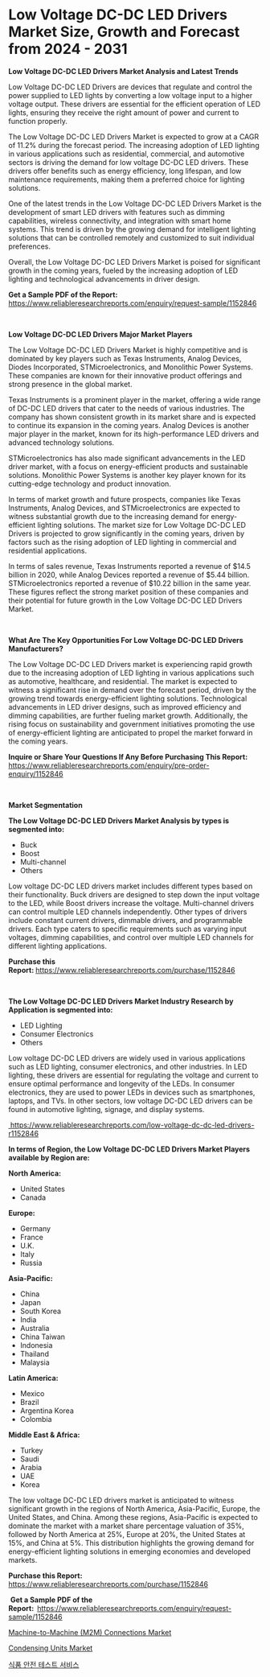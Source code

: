 <p><h1>Low Voltage DC-DC LED Drivers Market Size, Growth and Forecast from 2024 - 2031</h1></p><p><strong>Low Voltage DC-DC LED Drivers Market Analysis and Latest Trends</strong></p>
<p><p>Low Voltage DC-DC LED Drivers are devices that regulate and control the power supplied to LED lights by converting a low voltage input to a higher voltage output. These drivers are essential for the efficient operation of LED lights, ensuring they receive the right amount of power and current to function properly.</p><p>The Low Voltage DC-DC LED Drivers Market is expected to grow at a CAGR of 11.2% during the forecast period. The increasing adoption of LED lighting in various applications such as residential, commercial, and automotive sectors is driving the demand for low voltage DC-DC LED drivers. These drivers offer benefits such as energy efficiency, long lifespan, and low maintenance requirements, making them a preferred choice for lighting solutions.</p><p>One of the latest trends in the Low Voltage DC-DC LED Drivers Market is the development of smart LED drivers with features such as dimming capabilities, wireless connectivity, and integration with smart home systems. This trend is driven by the growing demand for intelligent lighting solutions that can be controlled remotely and customized to suit individual preferences.</p><p>Overall, the Low Voltage DC-DC LED Drivers Market is poised for significant growth in the coming years, fueled by the increasing adoption of LED lighting and technological advancements in driver design.</p></p>
<p><strong>Get a Sample PDF of the Report:&nbsp;</strong> <a href="https://www.reliableresearchreports.com/enquiry/request-sample/1152846">https://www.reliableresearchreports.com/enquiry/request-sample/1152846</a></p>
<p>&nbsp;</p>
<p><strong>Low Voltage DC-DC LED Drivers Major Market Players</strong></p>
<p><p>The Low Voltage DC-DC LED Drivers Market is highly competitive and is dominated by key players such as Texas Instruments, Analog Devices, Diodes Incorporated, STMicroelectronics, and Monolithic Power Systems. These companies are known for their innovative product offerings and strong presence in the global market.</p><p>Texas Instruments is a prominent player in the market, offering a wide range of DC-DC LED drivers that cater to the needs of various industries. The company has shown consistent growth in its market share and is expected to continue its expansion in the coming years. Analog Devices is another major player in the market, known for its high-performance LED drivers and advanced technology solutions.</p><p>STMicroelectronics has also made significant advancements in the LED driver market, with a focus on energy-efficient products and sustainable solutions. Monolithic Power Systems is another key player known for its cutting-edge technology and product innovation.</p><p>In terms of market growth and future prospects, companies like Texas Instruments, Analog Devices, and STMicroelectronics are expected to witness substantial growth due to the increasing demand for energy-efficient lighting solutions. The market size for Low Voltage DC-DC LED Drivers is projected to grow significantly in the coming years, driven by factors such as the rising adoption of LED lighting in commercial and residential applications.</p><p>In terms of sales revenue, Texas Instruments reported a revenue of $14.5 billion in 2020, while Analog Devices reported a revenue of $5.44 billion. STMicroelectronics reported a revenue of $10.22 billion in the same year. These figures reflect the strong market position of these companies and their potential for future growth in the Low Voltage DC-DC LED Drivers Market.</p></p>
<p>&nbsp;</p>
<p><strong>What Are The Key Opportunities For Low Voltage DC-DC LED Drivers Manufacturers?</strong></p>
<p><p>The Low Voltage DC-DC LED Drivers market is experiencing rapid growth due to the increasing adoption of LED lighting in various applications such as automotive, healthcare, and residential. The market is expected to witness a significant rise in demand over the forecast period, driven by the growing trend towards energy-efficient lighting solutions. Technological advancements in LED driver designs, such as improved efficiency and dimming capabilities, are further fueling market growth. Additionally, the rising focus on sustainability and government initiatives promoting the use of energy-efficient lighting are anticipated to propel the market forward in the coming years.</p></p>
<p><strong>Inquire or Share Your Questions If Any Before Purchasing This Report:</strong> <a href="https://www.reliableresearchreports.com/enquiry/pre-order-enquiry/1152846">https://www.reliableresearchreports.com/enquiry/pre-order-enquiry/1152846</a></p>
<p>&nbsp;</p>
<p><strong>Market Segmentation</strong></p>
<p><strong>The Low Voltage DC-DC LED Drivers Market Analysis by types is segmented into:</strong></p>
<p><ul><li>Buck</li><li>Boost</li><li>Multi-channel</li><li>Others</li></ul></p>
<p><p>Low voltage DC-DC LED drivers market includes different types based on their functionality. Buck drivers are designed to step down the input voltage to the LED, while Boost drivers increase the voltage. Multi-channel drivers can control multiple LED channels independently. Other types of drivers include constant current drivers, dimmable drivers, and programmable drivers. Each type caters to specific requirements such as varying input voltages, dimming capabilities, and control over multiple LED channels for different lighting applications.</p></p>
<p><strong>Purchase this Report:&nbsp;</strong><a href="https://www.reliableresearchreports.com/purchase/1152846">https://www.reliableresearchreports.com/purchase/1152846</a></p>
<p>&nbsp;</p>
<p><strong>The Low Voltage DC-DC LED Drivers Market Industry Research by Application is segmented into:</strong></p>
<p><ul><li>LED Lighting</li><li>Consumer Electronics</li><li>Others</li></ul></p>
<p><p>Low voltage DC-DC LED drivers are widely used in various applications such as LED lighting, consumer electronics, and other industries. In LED lighting, these drivers are essential for regulating the voltage and current to ensure optimal performance and longevity of the LEDs. In consumer electronics, they are used to power LEDs in devices such as smartphones, laptops, and TVs. In other sectors, low voltage DC-DC LED drivers can be found in automotive lighting, signage, and display systems.</p></p>
<p><a href="https://www.reliableresearchreports.com/low-voltage-dc-dc-led-drivers-r1152846">&nbsp;https://www.reliableresearchreports.com/low-voltage-dc-dc-led-drivers-r1152846</a></p>
<p><strong>In terms of Region, the Low Voltage DC-DC LED Drivers Market Players available by Region are:</strong></p>
<p>
    <p> <strong> North America: </strong>
        <ul>
            <li>United States</li>
            <li>Canada</li>
        </ul>
        </p> 
    <p> <strong> Europe: </strong>
        <ul>
            <li>Germany</li>
            <li>France</li>
            <li>U.K.</li>
            <li>Italy</li>
            <li>Russia</li>
        </ul>
        </p> 
    <p> <strong> Asia-Pacific: </strong>
        <ul>
            <li>China</li>
            <li>Japan</li>
            <li>South Korea</li>
            <li>India</li>
            <li>Australia</li>
            <li>China Taiwan</li>
            <li>Indonesia</li>
            <li>Thailand</li>
            <li>Malaysia</li>
        </ul>
        </p> 
    <p> <strong> Latin America: </strong>
        <ul>
            <li>Mexico</li>
            <li>Brazil</li>
            <li>Argentina Korea</li>
            <li>Colombia</li>
        </ul>
        </p> 
    <p> <strong> Middle East & Africa: </strong>
        <ul>
            <li>Turkey</li>
            <li>Saudi</li>
            <li>Arabia</li>
            <li>UAE</li>
            <li>Korea</li>
        </ul>
    </p>
    </p>
<p><p>The low voltage DC-DC LED drivers market is anticipated to witness significant growth in the regions of North America, Asia-Pacific, Europe, the United States, and China. Among these regions, Asia-Pacific is expected to dominate the market with a market share percentage valuation of 35%, followed by North America at 25%, Europe at 20%, the United States at 15%, and China at 5%. This distribution highlights the growing demand for energy-efficient lighting solutions in emerging economies and developed markets.</p></p>
<p><strong>Purchase this Report: </strong><a href="https://www.reliableresearchreports.com/purchase/1152846">https://www.reliableresearchreports.com/purchase/1152846</a></p>
<p>&nbsp;<strong>Get a Sample PDF of the Report:&nbsp;&nbsp;</strong><a href="https://www.reliableresearchreports.com/enquiry/request-sample/1152846">https://www.reliableresearchreports.com/enquiry/request-sample/1152846</a></p>
<p><strong></strong></p>
<p><p><a href="https://www.linkedin.com/pulse/machine-to-machine-m2m-connections-market-share-evolution-growth-nhgte">Machine-to-Machine (M2M) Connections Market</a></p><p><a href="https://www.linkedin.com/pulse/condensing-units-market-trends-analysis-forecasted-period-2024-2031-ugggc">Condensing Units Market</a></p><p><a href="https://github.com/kvbohdfy111/Market-Research-Report-List-1/blob/main/971537281911.md">식품 안전 테스트 서비스</a></p></p>